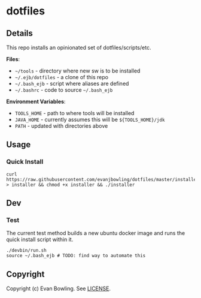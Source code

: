 # dotfiles

## Details

This repo installs an opinionated set of dotfiles/scripts/etc.

__Files__:


* `~/tools` - directory where new sw is to be installed
* `~/.ejb/dotfiles` - a clone of this repo
* `~/.bash_ejb` - script where aliases are defined
* `~/.bashrc` - code to source `~/.bash_ejb`

__Environment Variables__:

* `TOOLS_HOME` - path to where tools will be installed
* `JAVA_HOME` - currently assumes this will be `${TOOLS_HOME}/jdk`
* `PATH` - updated with directories above

## Usage

### Quick Install

```
curl https://raw.githubusercontent.com/evanjbowling/dotfiles/master/installer > installer && chmod +x installer && ./installer
```

## Dev

### Test

The current test method builds a new ubuntu docker image and runs the quick install script within it.

```
./devbin/run.sh
source ~/.bash_ejb # TODO: find way to automate this
```
## Copyright

Copyright (c) Evan Bowling. See [LICENSE](LICENSE).
